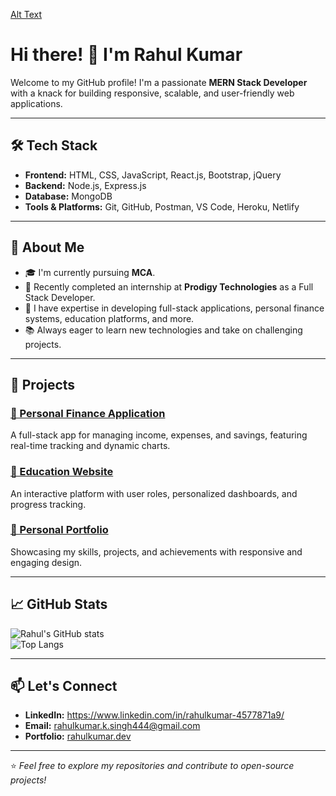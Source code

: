 [Alt Text](https://www.google.com/url?sa=i&url=https%3A%2F%2Fwallspic.com%2Fimage%2F138852-web_development-web_design-animation-illustration-world_wide_web&psig=AOvVaw1Rh_umE5Lj4nCN-Lo3iCbY&ust=1737176936525000&source=images&cd=vfe&opi=89978449&ved=0CBcQjhxqFwoTCIjt8MT--4oDFQAAAAAdAAAAABAE)




# Hi there! 👋 I'm Rahul Kumar  

Welcome to my GitHub profile! I'm a passionate **MERN Stack Developer** with a knack for building responsive, scalable, and user-friendly web applications.  

---

## 🛠️ Tech Stack                                                       

- **Frontend:** HTML, CSS, JavaScript, React.js, Bootstrap, jQuery         
- **Backend:** Node.js, Express.js  
- **Database:** MongoDB  
- **Tools & Platforms:** Git, GitHub, Postman, VS Code, Heroku, Netlify  

---

## 🚀 About Me  

- 🎓 I'm currently pursuing **MCA**.  
- 💼 Recently completed an internship at **Prodigy Technologies** as a Full Stack Developer.  
- 🌟 I have expertise in developing full-stack applications, personal finance systems, education platforms, and more.  
- 📚 Always eager to learn new technologies and take on challenging projects.  

---

## 🌟 Projects  

### [📂 Personal Finance Application](#)  
A full-stack app for managing income, expenses, and savings, featuring real-time tracking and dynamic charts.  

### [📂 Education Website](#)  
An interactive platform with user roles, personalized dashboards, and progress tracking.  

### [📂 Personal Portfolio](#)  
Showcasing my skills, projects, and achievements with responsive and engaging design.  

---

## 📈 GitHub Stats  

![Rahul's GitHub stats](https://github-readme-stats.vercel.app/api?username=rahulkumar&show_icons=true&theme=radical)  
![Top Langs](https://github-readme-stats.vercel.app/api/top-langs/?username=rahulkumar&layout=compact&theme=radical)  

---

## 📫 Let's Connect  

- **LinkedIn:** https://www.linkedin.com/in/rahulkumar-4577871a9/
- **Email:** rahulkumar.k.singh444@gmail.com 
- **Portfolio:** [rahulkumar.dev](#)  

---

⭐️ _Feel free to explore my repositories and contribute to open-source projects!_  

